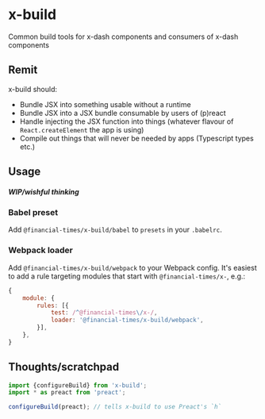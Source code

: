 # x-build

Common build tools for x-dash components and consumers of x-dash components

## Remit

x-build should:

- Bundle JSX into something usable without a runtime
- Bundle JSX into a JSX bundle consumable by users of (p)react
- Handle injecting the JSX function into things (whatever flavour of `React.createElement` the app is using)
- Compile out things that will never be needed by apps (Typescript types etc.)

## Usage

##### WIP/wishful thinking

### Babel preset

Add `@financial-times/x-build/babel` to `presets` in your `.babelrc`.

### Webpack loader

Add `@financial-times/x-build/webpack` to your Webpack config. It's easiest to add a rule targeting modules that start with `@financial-times/x-`, e.g.:

```js
{
	module: {
		rules: [{
			test: /^@financial-times\/x-/,
			loader: '@financial-times/x-build/webpack',
		}],
	},
}
```

## Thoughts/scratchpad

```typescript
import {configureBuild} from 'x-build';
import * as preact from 'preact';

configureBuild(preact); // tells x-build to use Preact's `h`
```
